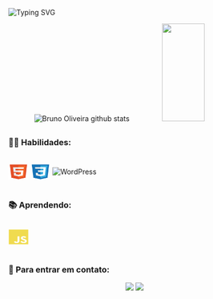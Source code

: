 ![Typing SVG](https://readme-typing-svg.herokuapp.com/?color=4B0082&size=35&center=true&vCenter=true&width=1000&lines=Olá,+Bem-+vindo(a)+ao+meu+perfil;Sou+o+Bruno+Oliveira;Tenho+19+anos;Concluído+Desenvolvimento+de+Sistemas+na+ETEC)

  <div align="center">  
  <img width="49%" height="195px" src="https://github-readme-stats.vercel.app/api?username=BrunoOlv101&show_icons=true&count_private=true&hide_border=true&title_color=ff91a4&icon_color=ff91a4&text_color=c9d1d9&bg_color=0d1117" alt="Bruno Oliveira github stats" /> 
  <img width="41%" height="195px" src="https://github-readme-stats.vercel.app/api/top-langs/?username=BrunoOlv10&layout=compact&hide_border=true&title_color=ff91a4&text_color=ff91a4&bg_color=0d1117" />
</div>
 
 ##
 
 ### 🧙🏼 Habilidades: 
<div style="display: inline_block;"><br>
  <img align="center" alt="HTML" height="30" width="40" src="https://raw.githubusercontent.com/devicons/devicon/master/icons/html5/html5-original.svg">
  <img align="center" alt="CSS" height="30" width="40" src="https://raw.githubusercontent.com/devicons/devicon/master/icons/css3/css3-original.svg">
  <img align="center" alt="WordPress" height="30" width="40" src="https://cdn.jsdelivr.net/gh/devicons/devicon/icons/wordpress/wordpress-plain.svg">
</div>
 <br>
 
  ### 📚 Aprendendo: 
<div style="display: inline_block;"><br>
  <img align="center" alt="Js"946661 height="30" width="40" src="https://raw.githubusercontent.com/devicons/devicon/master/icons/javascript/javascript-plain.svg">
</div>
<br>

 <h3>📱 Para entrar em contato:</h3>

 <div align="center"> 
  <a href="bruno.olvslv@gmail.com"><img src="https://img.shields.io/badge/-Gmail-%23333?style=for-the-badge&logo=gmail&logoColor=white" target="_blank"></a>
  <a href="https://www.linkedin.com/in/bruno-oliveira-681437278/" target="_blank"><img src="https://img.shields.io/badge/-LinkedIn-%230077B5?style=for-the-badge&logo=linkedin&logoColor=white" target="_blank"></a> 
</div>
